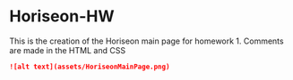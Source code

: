 # Horiseon-HW
This is the creation of the Horiseon main page for homework 1.
Comments are made in the HTML and CSS

```md
![alt text](assets/HoriseonMainPage.png)
```